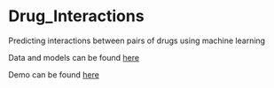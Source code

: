 # Drug_Interactions
Predicting interactions between pairs of drugs using machine learning 

Data and models can be found [here](https://drive.google.com/drive/folders/1tmYKOAoE4mYqRnHmaBucuPdYep6w0t5Z?usp=sharing)

Demo can be found [here](https://colab.research.google.com/drive/1s_6yQlYKC1DZzJSFq04BpmfxQtKtNa54?usp=sharing)
